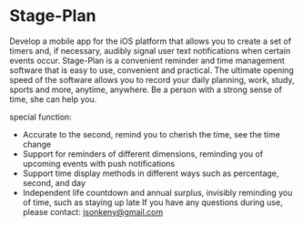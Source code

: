 # Stage-Plan
Develop a mobile app for the iOS platform that allows you to create a set of timers and, if necessary, audibly signal user text notifications when certain events occur.
Stage-Plan is a convenient reminder and time management software that is easy to use, convenient and practical.
The ultimate opening speed of the software allows you to record your daily planning, work, study, sports and more, anytime, anywhere.
Be a person with a strong sense of time, she can help you.

special function:
- Accurate to the second, remind you to cherish the time, see the time change
- Support for reminders of different dimensions, reminding you of upcoming events with push notifications
- Support time display methods in different ways such as percentage, second, and day
- Independent life countdown and annual surplus, invisibly reminding you of time, such as staying up late
If you have any questions during use, please contact: jsonkeny@gmail.com
